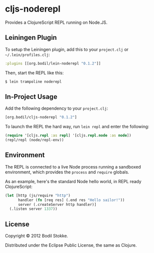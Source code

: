 # cljs-noderepl

Provides a ClojureScript REPL running on Node.JS.

## Leiningen Plugin

To setup the Leiningen plugin, add this to your `project.clj` or `~/.lein/profiles.clj`:

```clojure
:plugins [[org.bodil/lein-noderepl "0.1.2"]]
```

Then, start the REPL like this:

```bash
$ lein trampoline noderepl
```

## In-Project Usage

Add the following dependency to your `project.clj`:

```clojure
[org.bodil/cljs-noderepl "0.1.2"]
```

To launch the REPL the hard way, run `lein repl` and enter the following:

```clojure
(require '[cljs.repl :as repl] '[cljs.repl.node :as node])
(repl/repl (node/repl-env))
```

## Environment

The REPL is connected to a live Node process running a sandboxed
environment, which provides the `process` and `require` globals.

As an example, here's the standard Node hello world, in REPL ready
ClojureScript:

```clojure
(let [http (js/require "http")
      handler (fn [req res] (.end res "Hello sailor!"))
      server (.createServer http handler)]
  (.listen server 1337))
```

## License

Copyright © 2012 Bodil Stokke.

Distributed under the Eclipse Public License, the same as Clojure.
